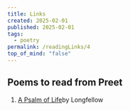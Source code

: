 ```yaml
---
title: Links
created: 2025-02-01
published: 2025-02-01
tags:
  - poetry
permalink: /readingLinks/4
top_of_mind: "false"
---
```


## Poems to read from Preet 
1. [A Psalm of Life](https://www.poetryfoundation.org/poems/44644/a-psalm-of-life)by Longfellow


